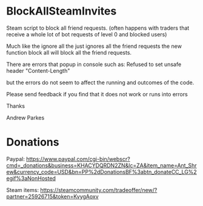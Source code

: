 # BlockAllSteamInvites

Steam script to block all friend requests. 
(often happens with traders that receive a whole lot of bot requests of level 0 and blocked users)

Much like the ignore all the just ignores all the friend requests the new function block all will block all the friend requests.

There are errors that popup in console such as:
Refused to set unsafe header "Content-Length"

but the errors do not seem to affect the running and outcomes of the code.

Please send feedback if you find that it does not work or runs into errors

Thanks

Andrew Parkes

# Donations

Paypal:
https://www.paypal.com/cgi-bin/webscr?cmd=_donations&business=KHACYDQRDN2ZN&lc=ZA&item_name=Ant_Shrew&currency_code=USD&bn=PP%2dDonationsBF%3abtn_donateCC_LG%2egif%3aNonHosted

Steam items:
https://steamcommunity.com/tradeoffer/new/?partner=25926715&token=KvygAoxv
